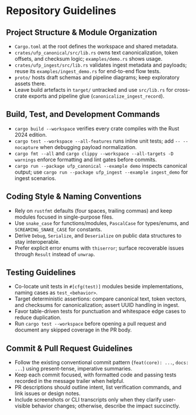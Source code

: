 ﻿# Repository Guidelines

## Project Structure & Module Organization
- `Cargo.toml` at the root defines the workspace and shared metadata.
- `crates/ufp_canonical/src/lib.rs` owns text canonicalization, token offsets, and checksum logic; `examples/demo.rs` shows usage.
- `crates/ufp_ingest/src/lib.rs` validates ingest metadata and payloads; reuse its `examples/ingest_demo.rs` for end-to-end flow tests.
- `proto/` hosts draft schemas and pipeline diagrams; keep exploratory assets there.
- Leave build artefacts in `target/` untracked and use `src/lib.rs` for cross-crate exports and pipeline glue (`canonicalize_ingest_record`).

## Build, Test, and Development Commands
- `cargo build --workspace` verifies every crate compiles with the Rust 2024 edition.
- `cargo test --workspace --all-features` runs inline unit tests; add `-- --nocapture` when debugging payload normalization.
- `cargo fmt --all` and `cargo clippy --workspace --all-targets -D warnings` enforce formatting and lint gates before commits.
- `cargo run --package ufp_canonical --example demo` inspects canonical output; use `cargo run --package ufp_ingest --example ingest_demo` for ingest scenarios.

## Coding Style & Naming Conventions
- Rely on `rustfmt` defaults (four spaces, trailing commas) and keep modules focused in single-purpose files.
- Use `snake_case` for functions/modules, `PascalCase` for types/enums, and `SCREAMING_SNAKE_CASE` for constants.
- Derive `Debug`, `Serialize`, and `Deserialize` on public data structures to stay interoperable.
- Prefer explicit error enums with `thiserror`; surface recoverable issues through `Result` instead of `unwrap`.

## Testing Guidelines
- Co-locate unit tests in `#[cfg(test)]` modules beside implementations, naming cases as `test_<behavior>`.
- Target deterministic assertions: compare canonical text, token vectors, and checksums for canonicalization; assert UUID handling in ingest.
- Favor table-driven tests for punctuation and whitespace edge cases to reduce duplication.
- Run `cargo test --workspace` before opening a pull request and document any skipped coverage in the PR body.

## Commit & Pull Request Guidelines
- Follow the existing conventional commit pattern (`feat(core): ...`, `docs: ...`) using present-tense, imperative summaries.
- Keep each commit focused, with formatted code and passing tests recorded in the message trailer when helpful.
- PR descriptions should outline intent, list verification commands, and link issues or design notes.
- Include screenshots or CLI transcripts only when they clarify user-visible behavior changes; otherwise, describe the impact succinctly.
